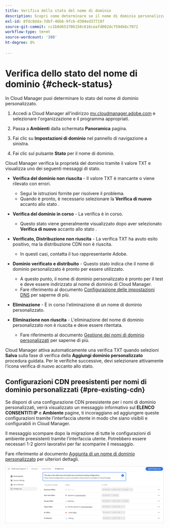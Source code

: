 ```yaml
---
title: Verifica dello stato del nome di dominio
description: Scopri come determinare se il nome di dominio personalizzato è stato verificato correttamente da Cloud Manager.
exl-id: 8fdc8dda-7dbf-46b6-9fc6-d304ed377197
source-git-commit: cc1b0d653706150c616ceafd002dc7594b6c7072
workflow-type: tm+mt
source-wordcount: '388'
ht-degree: 0%

---
```



# Verifica dello stato del nome di dominio {#check-status}

In Cloud Manager puoi determinare lo stato del nome di dominio personalizzato.

1. Accedi a Cloud Manager all&#39;indirizzo [my.cloudmanager.adobe.com](https://my.cloudmanager.adobe.com/) e selezionare l&#39;organizzazione e il programma appropriati.

1. Passa a **Ambienti** dalla schermata **Panoramica** pagina.

1. Fai clic su **Impostazioni di dominio** nel pannello di navigazione a sinistra.

1. Fai clic sul pulsante **Stato** per il nome di dominio.

Cloud Manager verifica la proprietà del dominio tramite il valore TXT e visualizza uno dei seguenti messaggi di stato.

* **Verifica del dominio non riuscita** - Il valore TXT è mancante o viene rilevato con errori.

   * Segui le istruzioni fornite per risolvere il problema.
   * Quando è pronto, è necessario selezionare la **Verifica di nuovo** accanto allo stato .

* **Verifica del dominio in corso** - La verifica è in corso.

   * Questo stato viene generalmente visualizzato dopo aver selezionato **Verifica di nuovo** accanto allo stato .

* **Verificato, Distribuzione non riuscita** - La verifica TXT ha avuto esito positivo, ma la distribuzione CDN non è riuscita.

   * In questi casi, contatta il tuo rappresentante Adobe.

* **Dominio verificato e distribuito** - Questo stato indica che il nome di dominio personalizzato è pronto per essere utilizzato.

   * A questo punto, il nome di dominio personalizzato è pronto per il test e deve essere indirizzato al nome di dominio di Cloud Manager.
   * Fare riferimento al documento [Configurazione delle impostazioni DNS](/help/implementing/cloud-manager/custom-domain-names/configure-dns-settings.md) per saperne di più.

* **Eliminazione** - È in corso l&#39;eliminazione di un nome di dominio personalizzato.

* **Eliminazione non riuscita** - L&#39;eliminazione del nome di dominio personalizzato non è riuscita e deve essere ritentata.

   * Fare riferimento al documento [Gestione dei nomi di dominio personalizzati](/help/implementing/cloud-manager/custom-domain-names/managing-custom-domain-names.md) per saperne di più.

Cloud Manager attiva automaticamente una verifica TXT quando selezioni **Salva** sulla fase di verifica della **Aggiungi dominio personalizzato** procedura guidata. Per le verifiche successive, devi selezionare attivamente l’icona verifica di nuovo accanto allo stato.

## Configurazioni CDN preesistenti per nomi di dominio personalizzati {#pre-existing-cdn}

Se disponi di una configurazione CDN preesistente per i nomi di dominio personalizzati, verrà visualizzato un messaggio informativo sul **ELENCO CONSENTITI IP** e **Ambiente** pagine, ti incoraggiano ad aggiungere queste configurazioni tramite l’interfaccia utente in modo che siano visibili e configurabili in Cloud Manager.

Il messaggio scompare dopo la migrazione di tutte le configurazioni di ambiente preesistenti tramite l’interfaccia utente. Potrebbero essere necessari 1-2 giorni lavorativi per far scomparire il messaggio.

Fare riferimento al documento [Aggiunta di un nome di dominio personalizzato](/help/implementing/cloud-manager/custom-domain-names/add-custom-domain-name.md) per ulteriori dettagli.

![Messaggio di configurazione CDN preesistente](/help/implementing/cloud-manager/assets/ip-allow-list-message1.png)
